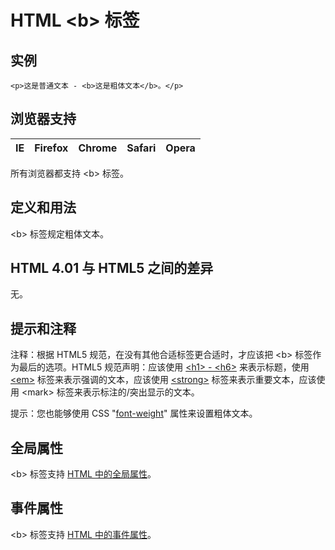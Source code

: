 # HTML &lt;b&gt; 标签

## 实例

```
<p>这是普通文本 - <b>这是粗体文本</b>。</p>
```



## 浏览器支持

| IE | Firefox | Chrome | Safari | Opera |
| --- | --- | --- | --- | --- |

所有浏览器都支持 &lt;b&gt; 标签。

## 定义和用法

&lt;b&gt; 标签规定粗体文本。

## HTML 4.01 与 HTML5 之间的差异

无。

## 提示和注释

注释：根据 HTML5 规范，在没有其他合适标签更合适时，才应该把 &lt;b&gt; 标签作为最后的选项。HTML5 规范声明：应该使用 [&lt;h1&gt; - &lt;h6&gt;](/tags/tag_hn.asp "HTML &lt;split&gt;123&lt;/split&gt;&lt;h1&gt; - &lt;h6&gt; 标签") 来表示标题，使用 [&lt;em&gt;](/tags/tag_phrase_elements.asp "HTML &lt;em&gt; 标签") 标签来表示强调的文本，应该使用 [&lt;strong&gt;](/tags/tag_phrase_elements.asp "HTML &lt;strong&gt; 标签") 标签来表示重要文本，应该使用 &lt;mark&gt; 标签来表示标注的/突出显示的文本。

提示：您也能够使用 CSS "[font-weight](/cssref/pr_font_weight.asp "CSS font-weight 属性")" 属性来设置粗体文本。

## 全局属性

&lt;b&gt; 标签支持 [HTML 中的全局属性](/tags/html_ref_standardattributes.asp)。

## 事件属性

&lt;b&gt; 标签支持 [HTML 中的事件属性](/tags/html_ref_eventattributes.asp)。

